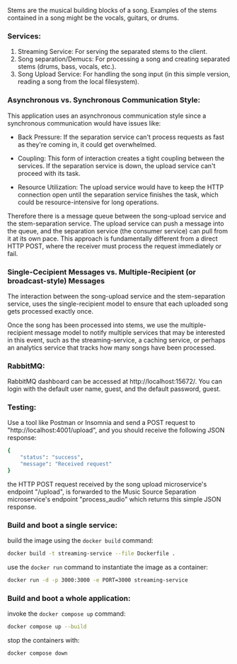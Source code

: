 Stems are the musical building blocks of a song. Examples of the stems contained in a song might be the vocals, guitars, or drums.

### Services:

1. Streaming Service: For serving the separated stems to the client.
2. Song separation/Demucs: For processing a song and creating separated stems (drums, bass, vocals, etc.).
3. Song Upload Service: For handling the song input (in this simple version, reading a song from the local filesystem).

### Asynchronous vs. Synchronous Communication Style:

This application uses an asynchronous communication style since a synchronous communication would have issues like:

- Back Pressure: If the separation service can't process requests as fast as they're coming in, it could get overwhelmed.

- Coupling: This form of interaction creates a tight coupling between the services. If the separation service is down, the upload service can't proceed with its task.

- Resource Utilization: The upload service would have to keep the HTTP connection open until the separation service finishes the task, which could be resource-intensive for long operations.

Therefore there is a message queue between the song-upload service and the stem-separation service. The upload service can push a message into the queue, and the separation service (the consumer service) can pull from it at its own pace. This approach is fundamentally different from a direct HTTP POST, where the receiver must process the request immediately or fail.

### Single-Cecipient Messages vs. Multiple-Recipient (or broadcast-style) Messages

The interaction between the song-upload service and the stem-separation service, uses the single-recipient model to ensure that each uploaded song gets processed exactly once.

Once the song has been processed into stems, we use the multiple-recipient message model to notify multiple services that may be interested in this event, such as the streaming-service, a caching service, or perhaps an analytics service that tracks how many songs have been processed.

### RabbitMQ:

RabbitMQ dashboard can be accessed at http://localhost:15672/. You can login with the default user name, guest, and the default password, guest.

### Testing:

Use a tool like Postman or Insomnia and send a POST request to "http://localhost:4001/upload", and you should receive the following JSON response:

```sh
{
	"status": "success",
	"message": "Received request"
}
```

the HTTP POST request received by the song upload microservice's endpoint "/upload", is forwarded to the Music Source Separation microservice's endpoint "process_audio" which returns this simple JSON response.

### Build and boot a single service:

build the image using the `docker build` command:

```sh
docker build -t streaming-service --file Dockerfile .
```

use the `docker run` command to instantiate the image as a container:

```sh
docker run -d -p 3000:3000 -e PORT=3000 streaming-service
```

### Build and boot a whole application:

invoke the `docker compose up` command:

```sh
docker compose up --build
```

stop the containers with:

```sh
docker compose down
```
